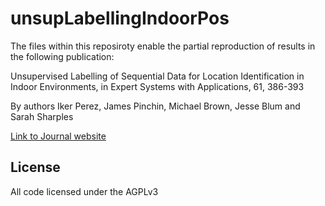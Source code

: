 # unsupLabellingIndoorPos
The files within this reposiroty enable the partial reproduction of results in the following publication:

Unsupervised Labelling of Sequential Data for Location Identification in Indoor Environments, in Expert Systems with Applications, 61, 386-393

By authors Iker Perez, James Pinchin, Michael Brown, Jesse Blum and Sarah Sharples

[Link to Journal website](http://www.sciencedirect.com/science/article/pii/S0957417416302846)

## License

All code licensed under the AGPLv3
